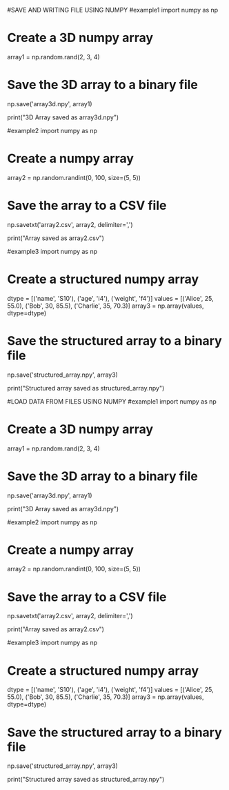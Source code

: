 #SAVE AND WRITING FILE USING NUMPY
#example1
import numpy as np

# Create a 3D numpy array
array1 = np.random.rand(2, 3, 4)

# Save the 3D array to a binary file
np.save('array3d.npy', array1)

print("3D Array saved as array3d.npy")

#example2
import numpy as np

# Create a numpy array
array2 = np.random.randint(0, 100, size=(5, 5))

# Save the array to a CSV file
np.savetxt('array2.csv', array2, delimiter=',')

print("Array saved as array2.csv")

#example3
import numpy as np

# Create a structured numpy array
dtype = [('name', 'S10'), ('age', 'i4'), ('weight', 'f4')]
values = [('Alice', 25, 55.0), ('Bob', 30, 85.5), ('Charlie', 35, 70.3)]
array3 = np.array(values, dtype=dtype)

# Save the structured array to a binary file
np.save('structured_array.npy', array3)

print("Structured array saved as structured_array.npy")

#LOAD DATA FROM FILES USING NUMPY
#example1
import numpy as np

# Create a 3D numpy array
array1 = np.random.rand(2, 3, 4)

# Save the 3D array to a binary file
np.save('array3d.npy', array1)

print("3D Array saved as array3d.npy")

#example2
import numpy as np

# Create a numpy array
array2 = np.random.randint(0, 100, size=(5, 5))

# Save the array to a CSV file
np.savetxt('array2.csv', array2, delimiter=',')

print("Array saved as array2.csv")

#example3
import numpy as np

# Create a structured numpy array
dtype = [('name', 'S10'), ('age', 'i4'), ('weight', 'f4')]
values = [('Alice', 25, 55.0), ('Bob', 30, 85.5), ('Charlie', 35, 70.3)]
array3 = np.array(values, dtype=dtype)

# Save the structured array to a binary file
np.save('structured_array.npy', array3)

print("Structured array saved as structured_array.npy")
